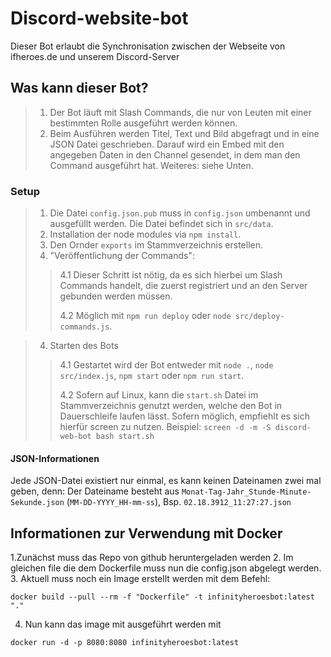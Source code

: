 # Discord-website-bot
Dieser Bot erlaubt die Synchronisation zwischen der Webseite von ifheroes.de und unserem Discord-Server

## Was kann dieser Bot?

> 1. Der Bot läuft mit Slash Commands, die nur von Leuten mit einer bestimmten Rolle ausgeführt werden können.
> 2. Beim Ausführen werden Titel, Text und Bild abgefragt und in eine JSON Datei geschrieben. Darauf wird ein Embed mit den angegeben Daten in den Channel gesendet, in dem man den Command ausgeführt hat. Weiteres: siehe Unten.

### Setup

> 1. Die Datei `config.json.pub` muss in `config.json` umbenannt und ausgefüllt werden. Die Datei befindet sich in `src/data`.
> 2. Installation der node modules via `npm install`.
> 3. Den Ornder `exports` im Stammverzeichnis erstellen.
> 4. "Veröffentlichung der Commands":
>> 4.1 Dieser Schritt ist nötig, da es sich hierbei um Slash Commands handelt, die zuerst registriert und an den Server gebunden werden müssen.
>> 
>> 4.2 Möglich mit `npm run deploy` oder `node src/deploy-commands.js`.

> 4. Starten des Bots
>> 4.1 Gestartet wird der Bot entweder mit `node .`, `node src/index.js`, `npm start` oder `npm run start`.
>> 
>> 4.2 Sofern auf Linux, kann die `start.sh` Datei im Stammverzeichnis genutzt werden, welche den Bot in Dauerschleife laufen lässt. Sofern möglich, empfiehlt es sich hierfür screen zu nutzen. Beispiel: `screen -d -m -S discord-web-bot bash start.sh`

#### JSON-Informationen

Jede JSON-Datei existiert nur einmal, es kann keinen Dateinamen zwei mal geben, denn:
Der Dateiname besteht aus `Monat-Tag-Jahr_Stunde-Minute-Sekunde.json` (`MM-DD-YYYY_HH-mm-ss`), Bsp. `02.18.3912_11:27:27.json`

## Informationen zur Verwendung mit Docker

1.Zunächst muss das Repo von github heruntergeladen werden
2. Im gleichen file die dem Dockerfile muss nun die config.json abgelegt werden.
3. Aktuell muss noch ein Image erstellt werden mit dem Befehl:
````
docker build --pull --rm -f "Dockerfile" -t infinityheroesbot:latest "."
````
4. Nun kann das image mit ausgeführt werden mit
````
docker run -d -p 8080:8080 infinityheroesbot:latest 
````
